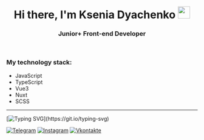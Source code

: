 <h1 align="center">Hi there, I'm Ksenia Dyachenko
<img src="https://github.com/blackcater/blackcater/raw/main/images/Hi.gif" height="32"/></h1>
<h3 align="center">Junior+ Front-end Developer</h3>
<br>

### My technology stack:

- JavaScript
- TypeScript
- Vue3
- Nuxt
- SCSS

***
[![Typing SVG](https://readme-typing-svg.herokuapp.com?color=%2336BCF7&lines=Contact+Me:)](https://git.io/typing-svg)

[![Telegram](https://img.shields.io/badge/-Telegram-090909?style=for-the-badge&logo=telegram&logoColor=27A0D9)](https://t.me/gsusha)
[![Instagram](https://img.shields.io/badge/-Instagram-090909?style=for-the-badge&logo=instagram&logoColor=B4068E)](https://www.instagram.com/x.dyachenko)
[![Vkontakte](https://img.shields.io/badge/-Vkontakte-090909?style=for-the-badge&logo=Vk&logoColor=4F7DB3)](https://vk.com/gsusha)


